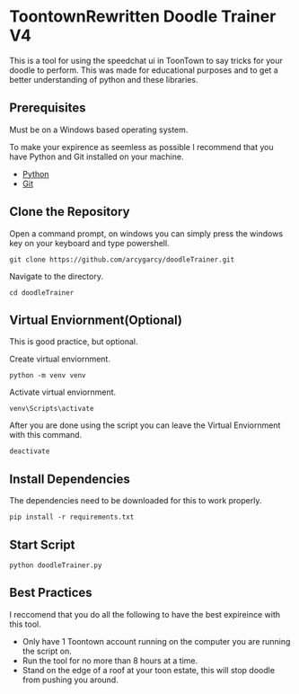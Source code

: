 # ToontownRewritten Doodle Trainer V4

This is a tool for using the speedchat ui in ToonTown to say tricks for your doodle to perform. This was made for educational purposes and to get a better understanding of python and these libraries.

## Prerequisites

Must be on a Windows based operating system.

To make your expirence as seemless as possible I recommend that you have Python and Git installed on your machine.

- [Python](https://www.python.org/downloads/)
- [Git](https://git-scm.com/book/en/v2/Getting-Started-Installing-Git)

## Clone the Repository

Open a command prompt, on windows you can simply press the windows key on your keyboard and type powershell.

```git clone https://github.com/arcygarcy/doodleTrainer.git```

Navigate to the directory.

```cd doodleTrainer```

## Virtual Enviornment(Optional)

This is good practice, but optional.

Create virtual enviornment.

```python -m venv venv```

Activate virtual enviornment.

```venv\Scripts\activate```

After you are done using the script you can leave the Virtual Enviornment with this command.

```deactivate```

## Install Dependencies

The dependencies need to be downloaded for this to work properly.

```pip install -r requirements.txt```

## Start Script

```python doodleTrainer.py```

## Best Practices

I reccomend that you do all the following to have the best expireince with this tool.

- Only have 1 Toontown account running on the computer you are running the script on.
- Run the tool for no more than 8 hours at a time.
- Stand on the edge of a roof at your toon estate, this will stop doodle from pushing you around.